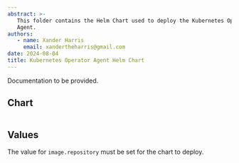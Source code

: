 ```yaml
---
abstract: >-
   This folder contains the Helm Chart used to deploy the Kubernetes Operator
   Agent.
authors:
   - name: Xander Harris
     email: xandertheharris@gmail.com
date: 2024-08-04
title: Kubernetes Operator Agent Helm Chart
---
```


Documentation to be provided.

## Chart

```{autoyaml} ./deployment/helm/k8s-agent/Chart.yaml
```

## Values

The value for `image.repository` must be set for the chart to deploy.

```{autoyaml} ./deployment/helm/k8s-agent/values.yaml
```

